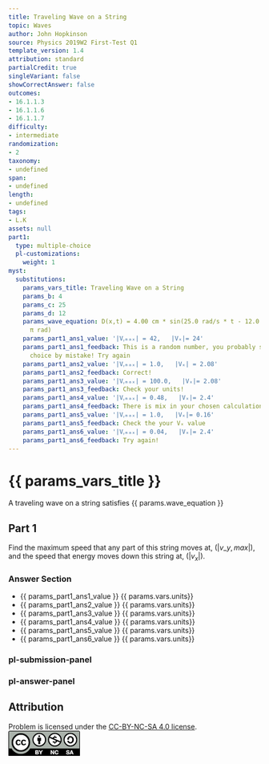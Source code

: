 ```yaml
---
title: Traveling Wave on a String
topic: Waves
author: John Hopkinson
source: Physics 2019W2 First-Test Q1
template_version: 1.4
attribution: standard
partialCredit: true
singleVariant: false
showCorrectAnswer: false
outcomes:
- 16.1.1.3
- 16.1.1.6
- 16.1.1.7
difficulty:
- intermediate
randomization:
- 2
taxonomy:
- undefined
span:
- undefined
length:
- undefined
tags:
- L.K
assets: null
part1:
  type: multiple-choice
  pl-customizations:
    weight: 1
myst:
  substitutions:
    params_vars_title: Traveling Wave on a String
    params_b: 4
    params_c: 25
    params_d: 12
    params_wave_equation: D(x,t) = 4.00 cm * sin(25.0 rad/s * t - 12.0 rad/m * x +
      π rad)
    params_part1_ans1_value: '|Vᵧₘₐₓ| = 42,   |Vₓ|= 24'
    params_part1_ans1_feedback: This is a random number, you probably selected this
      choice by mistake! Try again
    params_part1_ans2_value: '|Vᵧₘₐₓ| = 1.0,   |Vₓ| = 2.08'
    params_part1_ans2_feedback: Correct!
    params_part1_ans3_value: '|Vᵧₘₐₓ| = 100.0,   |Vₓ|= 2.08'
    params_part1_ans3_feedback: Check your units!
    params_part1_ans4_value: '|Vᵧₘₐₓ| = 0.48,   |Vₓ|= 2.4'
    params_part1_ans4_feedback: There is mix in your chosen calculation values
    params_part1_ans5_value: '|Vᵧₘₐₓ| = 1.0,   |Vₓ|= 0.16'
    params_part1_ans5_feedback: Check the your Vₓ value
    params_part1_ans6_value: '|Vᵧₘₐₓ| = 0.04,   |Vₓ|= 2.4'
    params_part1_ans6_feedback: Try again!
---
```

# {{ params_vars_title }}
A traveling wave on a string satisfies
{{ params.wave_equation }}

## Part 1

Find the maximum speed that any part of this string moves at, ($|v\_{y,max}|$), and the speed that energy moves down this string at, ($|v_x|$).

### Answer Section

- {{ params_part1_ans1_value }} {{ params.vars.units}}
- {{ params_part1_ans2_value }} {{ params.vars.units}}
- {{ params_part1_ans3_value }} {{ params.vars.units}}
- {{ params_part1_ans4_value }} {{ params.vars.units}}
- {{ params_part1_ans5_value }} {{ params.vars.units}}
- {{ params_part1_ans6_value }} {{ params.vars.units}}

### pl-submission-panel

### pl-answer-panel

## Attribution

Problem is licensed under the [CC-BY-NC-SA 4.0 license](https://creativecommons.org/licenses/by-nc-sa/4.0/).<br> ![The Creative Commons 4.0 license requiring attribution-BY, non-commercial-NC, and share-alike-SA license.](https://raw.githubusercontent.com/firasm/bits/master/by-nc-sa.png)